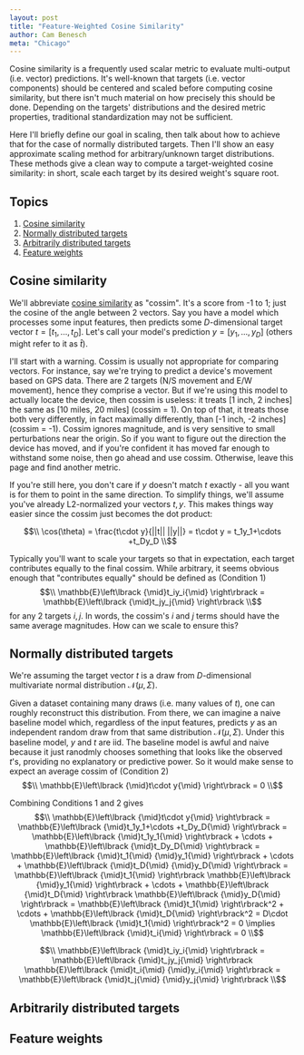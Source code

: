 ```yaml
---
layout: post
title: "Feature-Weighted Cosine Similarity"
author: Cam Benesch
meta: "Chicago"
---
```


Cosine similarity is a frequently used scalar metric to evaluate multi-output (i.e. vector) predictions. It's well-known that targets (i.e. vector components) should be centered and scaled before computing cosine similarity, but there isn't much material on how precisely this should be done. Depending on the targets' distributions and the desired metric properties, traditional standardization may not be sufficient. 

Here I'll briefly define our goal in scaling, then talk about how to achieve that for the case of normally distributed targets. Then I'll show an easy approximate scaling method for arbitrary/unknown target distributions. These methods give a clean way to compute a target-weighted cosine similarity: in short, scale each target by its desired weight's square root.

## Topics
1. [Cosine similarity](#s1)
2. [Normally distributed targets](#s2)
3. [Arbitrarily distributed targets](#s3)
4. [Feature weights](#s4)

<a name="s1"></a>

## Cosine similarity

We'll abbreviate [cosine similarity](https://en.wikipedia.org/wiki/Cosine_similarity) as "cossim". It's a score from -1 to 1; just the cosine of the angle between 2 vectors. Say you have a model which processes some input features, then predicts some $D$-dimensional target vector $t=[t_1,...,t_D]$. Let's call your model's prediction $y=[y_1,...,y_D]$ (others might refer to it as $\hat{t}$). 

I'll start with a warning. Cossim is usually not appropriate for comparing vectors. For instance, say we're trying to predict a device's movement based on GPS data. There are 2 targets (N/S movement and E/W movement), hence they comprise a vector. But if we're using this model to actually locate the device, then cossim is useless: it treats \[1 inch, 2 inches\] the same as \[10 miles, 20 miles\] (cossim = 1). On top of that, it treats those both very differently, in fact maximally differently, than \[-1 inch, -2 inches\] (cossim = -1). Cossim ignores magnitude, and is very sensitive to small perturbations near the origin. So if you want to figure out the direction the device has moved, and if you're confident it has moved far enough to withstand some noise, then go ahead and use cossim. Otherwise, leave this page and find another metric. 

If you're still here, you don't care if $y$ doesn't match $t$ exactly - all you want is for them to point in the same direction. To simplify things, we'll assume you've already L2-normalized your vectors $t,y$. This makes things way easier since the cossim just becomes the dot product:

$$\\
\cos(\theta) = \frac{t\cdot y}{||t|| ||y||} = t\cdot y = t_1y_1+\cdots +t_Dy_D
\\$$

Typically you'll want to scale your targets so that in expectation, each target contributes equally to the final cossim. While arbitrary, it seems obvious enough that "contributes equally" should be defined as (Condition 1)
$$\\
\mathbb{E}\left\lbrack {\mid}t_iy_i{\mid} \right\rbrack = \mathbb{E}\left\lbrack {\mid}t_jy_j{\mid} \right\rbrack
\\$$
for any 2 targets $i,j$. In words, the cossim's $i$ and $j$ terms should have the same average magnitudes. How can we scale to ensure this? 

<a name="s2"></a>

## Normally distributed targets

We're assuming the target vector $t$ is a draw from $D$-dimensional multivariate normal distribution $\mathcal{N}(\mu,\Sigma)$. 

Given a dataset containing many draws (i.e. many values of $t$), one can roughly reconstruct this distribution. From there, we can imagine a naive baseline model which, regardless of the input features, predicts $y$ as an independent random draw from that same distribution $\mathcal{N}(\mu,\Sigma)$. Under this baseline model, $y$ and $t$ are iid. The baseline model is awful and naive because it just ranodmly chooses something that looks like the observed $t$'s, providing no explanatory or predictive power. So it would make sense to expect an average cossim of (Condition 2)
$$\\
\mathbb{E}\left\lbrack {\mid}t\cdot y{\mid} \right\rbrack = 0
\\$$

Combining Conditions 1 and 2 gives 
$$\\
\mathbb{E}\left\lbrack {\mid}t\cdot y{\mid} \right\rbrack
= \mathbb{E}\left\lbrack {\mid}t_1y_1+\cdots +t_Dy_D{\mid} \right\rbrack
= \mathbb{E}\left\lbrack {\mid}t_1y_1{\mid} \right\rbrack + \cdots + \mathbb{E}\left\lbrack {\mid}t_Dy_D{\mid} \right\rbrack
= \mathbb{E}\left\lbrack {\mid}t_1{\mid} {\mid}y_1{\mid} \right\rbrack + \cdots + \mathbb{E}\left\lbrack {\mid}t_D{\mid} {\mid}y_D{\mid} \right\rbrack
= \mathbb{E}\left\lbrack {\mid}t_1{\mid} \right\rbrack \mathbb{E}\left\lbrack {\mid}y_1{\mid} \right\rbrack + \cdots + \mathbb{E}\left\lbrack {\mid}t_D{\mid} \right\rbrack \mathbb{E}\left\lbrack {\mid}y_D{\mid} \right\rbrack
= \mathbb{E}\left\lbrack {\mid}t_1{\mid} \right\rbrack^2 + \cdots + \mathbb{E}\left\lbrack {\mid}t_D{\mid} \right\rbrack^2
= D\cdot \mathbb{E}\left\lbrack {\mid}t_1{\mid} \right\rbrack^2 = 0
\implies \mathbb{E}\left\lbrack {\mid}t_i{\mid} \right\rbrack = 0
\\$$


$$\\
\mathbb{E}\left\lbrack {\mid}t_iy_i{\mid} \right\rbrack = \mathbb{E}\left\lbrack {\mid}t_jy_j{\mid} \right\rbrack
\mathbb{E}\left\lbrack {\mid}t_i{\mid} {\mid}y_i{\mid} \right\rbrack = \mathbb{E}\left\lbrack {\mid}t_j{\mid} {\mid}y_j{\mid} \right\rbrack
\\$$

<a name="s3"></a>

## Arbitrarily distributed targets


 
<a name="s4"></a>

## Feature weights

